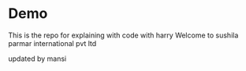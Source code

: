 # Demo
This is the repo for explaining with code with harry
Welcome to sushila parmar international pvt ltd

updated by mansi

